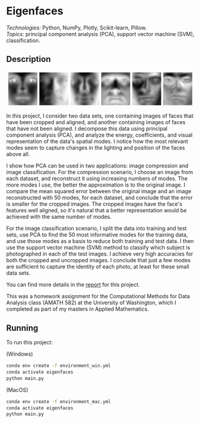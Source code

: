 # Eigenfaces

*Technologies:* Python, NumPy, Plotly, Scikit-learn, Pillow. <br>
*Topics:* principal component analysis (PCA), support vector machine (SVM),
classification. <br>

## Description

<p float="left">
  <img src="https://github.com/bstollnitz/eigenfaces/blob/master/readme_files/eigenfaces.png?raw=true" width="800" />
</p>

In this project, I consider two data sets, one containing images of faces that have been cropped and aligned, and another containing images of faces that have not been aligned. I decompose this data using principal component analysis (PCA), and analyze the energy, coefficients, and visual representation of the data's spatial modes. I notice how the most relevant modes seem to capture changes in the lighting and position of the faces above all.

I show how PCA can be used in two applications: image compression and image classification. For the compression scenario, I choose an image from each dataset, and reconstruct it using increasing numbers of modes. The more modes I use, the better the approximation is to the original image. I compare the mean squared error between the original image and an image reconstructed with 50 modes, for each dataset, and conclude that the error is smaller for the cropped images. The cropped images have the face's features well aligned, so it's natural that a better representation would be achieved with the same number of modes.

For the image classification scenario, I split the data into training and test sets, use PCA to find the 50 most informative modes for the training data, and use those modes as a basis to reduce both training and test data. I then use the support vector machine (SVM) method to classify which subject is photographed in each of the test images. I achieve very high accuracies for both the cropped and uncropped images. I conclude that just a few modes are sufficient to capture the identity of each photo, at least for these small data sets.

You can find more details in the <a href="https://1drv.ms/b/s!AiCY1Uw6PbEfhd57di7RA0VqFnOq4Q?e=oEApsp">report</a> for this project.

This was a homework assignment for the Computational Methods for Data Analysis class (AMATH 582) at the University of Washington, which I completed as part 
of my masters in Applied Mathematics.

## Running

To run this project:

(Windows)
```sh
conda env create -f environment_win.yml
conda activate eigenfaces
python main.py
```

(MacOS)
```sh
conda env create -f environment_mac.yml
conda activate eigenfaces
python main.py
```
